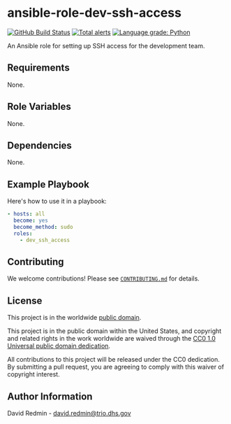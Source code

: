 # ansible-role-dev-ssh-access #

[![GitHub Build Status](https://github.com/cisagov/ansible-role-dev-ssh-access/workflows/build/badge.svg)](https://github.com/cisagov/ansible-role-dev-ssh-access/actions)
[![Total alerts](https://img.shields.io/lgtm/alerts/g/cisagov/ansible-role-dev-ssh-access.svg?logo=lgtm&logoWidth=18)](https://lgtm.com/projects/g/cisagov/ansible-role-dev-ssh-access/alerts/)
[![Language grade: Python](https://img.shields.io/lgtm/grade/python/g/cisagov/ansible-role-dev-ssh-access.svg?logo=lgtm&logoWidth=18)](https://lgtm.com/projects/g/cisagov/ansible-role-dev-ssh-access/context:python)

An Ansible role for setting up SSH access for the development team.

## Requirements ##

None.

## Role Variables ##

None.

## Dependencies ##

None.

## Example Playbook ##

Here's how to use it in a playbook:

```yaml
- hosts: all
  become: yes
  become_method: sudo
  roles:
    - dev_ssh_access
```

## Contributing ##

We welcome contributions!  Please see [`CONTRIBUTING.md`](CONTRIBUTING.md) for
details.

## License ##

This project is in the worldwide [public domain](LICENSE).

This project is in the public domain within the United States, and
copyright and related rights in the work worldwide are waived through
the [CC0 1.0 Universal public domain
dedication](https://creativecommons.org/publicdomain/zero/1.0/).

All contributions to this project will be released under the CC0
dedication. By submitting a pull request, you are agreeing to comply
with this waiver of copyright interest.

## Author Information ##

David Redmin - <david.redmin@trio.dhs.gov>
